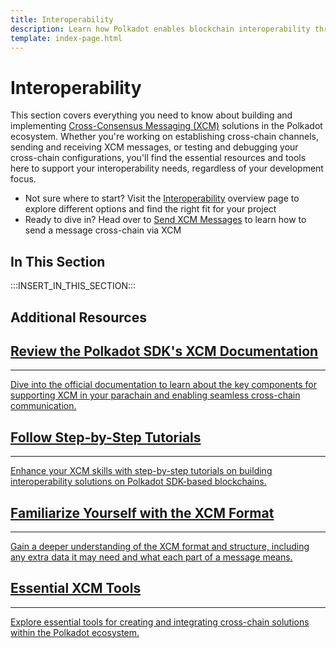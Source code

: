 ```yaml
---
title: Interoperability
description: Learn how Polkadot enables blockchain interoperability through Cross-Consensus Messaging (XCM), powering secure cross-chain communication.
template: index-page.html
---
```


# Interoperability

This section covers everything you need to know about building and implementing [Cross-Consensus Messaging (XCM)](/develop/interoperability/intro-to-xcm/) solutions in the Polkadot ecosystem. Whether you're working on establishing cross-chain channels, sending and receiving XCM messages, or testing and debugging your cross-chain configurations, you'll find the essential resources and tools here to support your interoperability needs, regardless of your development focus.

- Not sure where to start? Visit the [Interoperability](/polkadot-protocol/parachain-basics/interoperability/) overview page to explore different options and find the right fit for your project
- Ready to dive in? Head over to [Send XCM Messages](/develop/interoperability/send-messages/) to learn how to send a message cross-chain via XCM

## In This Section

:::INSERT_IN_THIS_SECTION:::

## Additional Resources

<div class="subsection-wrapper">
  <div class="card"> 
    <a href="https://paritytech.github.io/polkadot-sdk/master/xcm_docs/index.html" target="_blank"> 
      <h2 class="title">Review the Polkadot SDK's XCM Documentation</h2>
      <hr>
      <p class="description">Dive into the official documentation to learn about the key components for supporting XCM in your parachain and enabling seamless cross-chain communication.</p>
    </a>
  </div>
  <div class="card">
    <a href="/tutorials/interoperability/"> 
      <h2 class="title">Follow Step-by-Step Tutorials</h2>
      <hr>
      <p class="description">Enhance your XCM skills with step-by-step tutorials on building interoperability solutions on Polkadot SDK-based blockchains.</p>
    </a>
  </div>
  <div class="card"> 
    <a href="https://github.com/polkadot-fellows/xcm-format" target="_blank"> 
      <h2 class="title">Familiarize Yourself with the XCM Format</h2>
      <hr>
      <p class="description">Gain a deeper understanding of the XCM format and structure, including any extra data it may need and what each part of a message means.</p>
    </a>
  </div>
  <div class="card"> 
    <a href="/develop/toolkit/interoperability/"> 
      <h2 class="title">Essential XCM Tools</h2>
      <hr>
      <p class="description">Explore essential tools for creating and integrating cross-chain solutions within the Polkadot ecosystem.</p>
    </a>
  </div>
</div>
